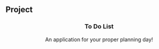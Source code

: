 ## Project
<h3 align="center"> <b>To Do List</b></h3> 
<p  align="center">An application for your proper planning day! </p>
<br/>
